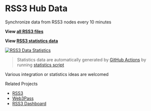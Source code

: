 # RSS3 Hub Data

Synchronize data from RSS3 nodes every 10 minutes

**View [all RSS3 files](https://github.com/NaturalSelectionLabs/RSS3-Hub-Data/tree/main/storage)**

**View [RSS3 statistics data](https://github.com/NaturalSelectionLabs/RSS3-Hub-Data/tree/main/statistics)**

[![RSS3 Data Statistics](https://github.com/NaturalSelectionLabs/RSS3-Hub-Data/actions/workflows/statistics.yml/badge.svg)](https://github.com/NaturalSelectionLabs/RSS3-Hub-Data/actions/workflows/statistics.yml)
> Statistics data are automatically generated by [GitHub Actions](https://github.com/NaturalSelectionLabs/RSS3-Hub-Data/actions) by running [statistics script](https://github.com/NaturalSelectionLabs/RSS3-Hub-Data/blob/main/.github/workflows/statistics.yml)

Various integration or statistics ideas are welcomed

Related Projects

- [RSS3](https://github.com/NaturalSelectionLabs/RSS3)
- [Web3Pass](https://github.com/NaturalSelectionLabs/Web3Pass)
- [RSS3 Dashboard](https://github.com/NaturalSelectionLabs/RSS3-Dashboard)
